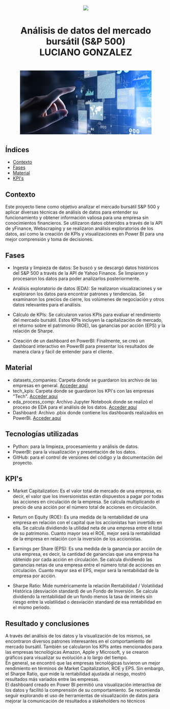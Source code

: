 <h1 align='center'>
  <img src ="https://d31uz8lwfmyn8g.cloudfront.net/Assets/logo-henry-white-lg.png">
</h1>
  
  <h1 align='center'>
 <b>Análisis de datos del mercado bursátil (S&P 500)</b><br>
    LUCIANO GONZALEZ
</h1>

<h1 align='center'>
<img src='https://github.com/LuchoGonz22/PI02-DA/blob/main/assets/logo_da.jpg' height = 200>
</h1>

## Índices
- [Contexto](#contexto)
- [Fases](#fases)
- [Material](#material)
- [KPI's](#kpis)
  
## Contexto
Este proyecto tiene como objetivo analizar el mercado bursátil S&P 500 y aplicar diversas técnicas de análisis de datos para entender su funcionamiento y obtener información valiosa para una empresa sin conocimientos financieros. Se utilizaron datos obtenidos a través de la API de yFinance, Webscraping y se realizaron análisis exploratorios de los datos, así como la creación de KPIs y visualizaciones en Power BI para una mejor comprensión y toma de decisiones.
  
## Fases
  * Ingesta y limpieza de datos: Se buscó y se descargó datos históricos del S&P 500 a través de la API de Yahoo Finance. Se limpiaron y procesaron los datos para          poder analizarlos posteriormente.<br>

  * Análisis exploratorio de datos (EDA): Se realizaron visualizaciones y se exploraron los datos para encontrar patrones y tendencias. Se examinaron los precios de        cierre, los volúmenes de negociación y otros datos relevantes para el análisis.<br>

  * Cálculo de KPIs: Se calcularon varios KPIs para evaluar el rendimiento del mercado bursátil. Estos KPIs incluyen la capitalización de mercado, el retorno sobre el      patrimonio (ROE), las ganancias por acción (EPS) y la relación de Sharpe.<br>

  * Creación de un dashboard en PowerBI: Finalmente, se creó un dashboard interactivo en PowerBI para presentar los resultados de manera clara y fácil de entender          para el cliente.<br>
  
## Material
* datasets_companies: Carpeta donde se guardaron los archivo de las empresas en general. [Acceder aquí](https://github.com/LuchoGonz22/PI02-DA/tree/main/datasets_companies)<br>
* tech_kpis: Carpeta donde se guardaron los KPI's con las empresas "Tech". [Acceder aquí](https://github.com/LuchoGonz22/PI02-DA/tree/main/tech_kpis)<br>
* eda_process_comp: Archivo Jupyter Notebook donde se realizó el proceso de EDA para el análisis de los datos. [Acceder aquí](https://github.com/LuchoGonz22/PI02-DA/blob/main/eda_process_comp.ipynb)<br>
* Dashboard: Archivo .pbix donde contiene los dashboards realizados en PowerBI. [Acceder aquí](https://github.com/LuchoGonz22/PI02-DA/blob/main/PI02.pbix) <br>
  
## Tecnologías utilizadas
* Python: para la limpieza, procesamiento y análisis de datos.<br>
* PowerBI: para la visualización y presentación de los datos.<br>
* GitHub: para el control de versiones del código y la documentación del proyecto.<br>

## KPI's
- Market Capitalization: Es el valor total de mercado de una empresa, es decir, el valor que los inversionistas están dispuestos a pagar por todas las acciones en circulación de la empresa. Se calcula multiplicando el precio de una acción por el número total de acciones en circulación. <br>

- Return on Equity (ROE): Es una medida de la rentabilidad de una empresa en relación con el capital que los accionistas han invertido en ella. Se calcula dividiendo la utilidad neta de una empresa entre el total de su patrimonio. Cuanto mayor sea el ROE, mejor será la rentabilidad de la empresa en relación con la inversión de los accionistas. <br>

- Earnings per Share (EPS): Es una medida de la ganancia por acción de una empresa, es decir, la cantidad de ganancias que una empresa ha obtenido por cada acción en circulación. Se calcula dividiendo las ganancias netas de una empresa entre el número total de acciones en circulación. Cuanto mayor sea el EPS, mejor será la rentabilidad de la empresa por acción.
  
 - Sharpe Ratio: Mide numéricamente la relación Rentabilidad / Volatilidad Histórica (desviación standard) de un Fondo de Inversión. Se calcula dividiendo la rentabilidad de un fondo menos la tasa de interés sin riesgo entre la volatilidad o desviación standard de esa rentabilidad en el mismo periodo.

## Resultado y conclusiones
A través del análisis de los datos y la visualización de los mismos, se encontraron diversos patrones interesantes en el comportamiento del mercado bursátil. También se calcularon los KPIs antes mencionados para las empresas tecnológicas Amazon, Apple y Microsoft, y se crearon gráficos para visualizar su evolución a lo largo del tiempo.
<br>
En general, se encontró que las empresas tecnológicas tuvieron un mejor rendimiento en términos de Market Capitalization, ROE y EPS. Sin embargo, el Sharpe Ratio, que mide la rentabilidad ajustada al riesgo, mostró resultados más variados entre las empresas.
<br>
El dashboard creado en Power BI permitió una visualización interactiva de los datos y facilitó la comprensión de su comportamiento. Se recomienda seguir explorando el uso de herramientas de visualización de datos para mejorar la comunicación de resultados a stakeholders no técnicos

